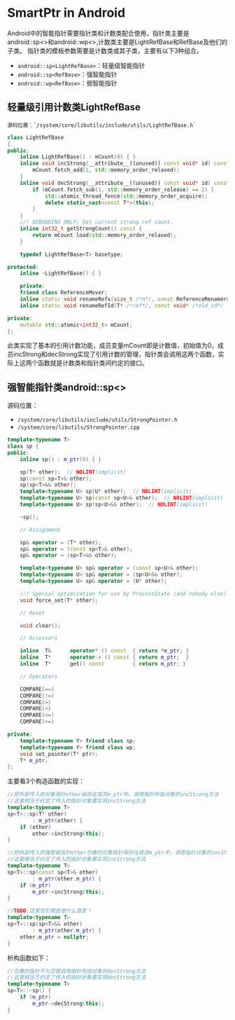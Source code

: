 # SmartPtr in Android
Android中的智能指针需要指针类和计数类配合使用，指针类主要是android::sp<>和android::wp<>,计数类主要是LightRefBase和RefBase及他们的子类。
指针类的模板参数需要是计数类或其子类，主要有以下3种组合。

- `android::sp<LightRefBase>`：轻量级智能指针
- `android::sp<RefBase>`：强智能指针
- `android::wp<RefBase>`：弱智能指针

## 轻量级引用计数类LightRefBase
	源码位置：`/system/core/libutils/include/utils/LightRefBase.h`

```cpp
class LightRefBase
{
public:
	inline LightRefBase() : mCount(0) { }
	inline void incStrong(__attribute__((unused)) const void* id) const {
		mCount.fetch_add(1, std::memory_order_relaxed);
	}
	inline void decStrong(__attribute__((unused)) const void* id) const {
		if (mCount.fetch_sub(1, std::memory_order_release) == 1) {
			std::atomic_thread_fence(std::memory_order_acquire);
			delete static_cast<const T*>(this);
		}
	}
	//! DEBUGGING ONLY: Get current strong ref count.
	inline int32_t getStrongCount() const {
		return mCount.load(std::memory_order_relaxed);
	}

	typedef LightRefBase<T> basetype;

protected:
	inline ~LightRefBase() { }

	private:
	friend class ReferenceMover;
	inline static void renameRefs(size_t /*n*/, const ReferenceRenamer& /*renamer*/) { }
	inline static void renameRefId(T* /*ref*/, const void* /*old_id*/ , const void* /*new_id*/) { }

private:
	mutable std::atomic<int32_t> mCount;
};
```
此类实现了基本的引用计数功能，成员变量mCount即是计数值，初始值为0，成员incStrong和decStrong实现了引用计数的管理，指针类会调用这两个函数，实际上这两个函数就是计数类和指针类间约定的接口。

## 强智能指针类android::sp<>
源码位置：

- `/system/core/libutils/include/utils/StrongPointer.h`
- `/system/core/libutils/StrongPointer.cpp`

```cpp
template<typename T>
class sp {
public:
    inline sp() : m_ptr(0) { }

    sp(T* other);  // NOLINT(implicit)
    sp(const sp<T>& other);
    sp(sp<T>&& other);
    template<typename U> sp(U* other);  // NOLINT(implicit)
    template<typename U> sp(const sp<U>& other);  // NOLINT(implicit)
    template<typename U> sp(sp<U>&& other);  // NOLINT(implicit)

    ~sp();

    // Assignment

    sp& operator = (T* other);
    sp& operator = (const sp<T>& other);
    sp& operator = (sp<T>&& other);

    template<typename U> sp& operator = (const sp<U>& other);
    template<typename U> sp& operator = (sp<U>&& other);
    template<typename U> sp& operator = (U* other);

    //! Special optimization for use by ProcessState (and nobody else).
    void force_set(T* other);

    // Reset

    void clear();

    // Accessors

    inline  T&      operator* () const  { return *m_ptr; }
    inline  T*      operator-> () const { return m_ptr;  }
    inline  T*      get() const         { return m_ptr; }

    // Operators

    COMPARE(==)
    COMPARE(!=)
    COMPARE(>)
    COMPARE(<)
    COMPARE(<=)
    COMPARE(>=)

private:    
    template<typename Y> friend class sp;
    template<typename Y> friend class wp;
    void set_pointer(T* ptr);
    T* m_ptr;
};
```
主要看3个构造函数的实现：
```cpp
//把外部传入的对象指针other保存在成员m_ptr中，调用指针所指对象的incStrong方法
//这里相当于约定了传入的指针对象要实现incStrong方法
template<typename T>
sp<T>::sp(T* other)
        : m_ptr(other) {
    if (other)
        other->incStrong(this);
}

//把外部传入的强智能指针other包裹的对象指针保存在成员m_ptr中，调用指针对象的incStrong方法
//这里相当于约定了传入的指针对象要实现incStrong方法
template<typename T>
sp<T>::sp(const sp<T>& other)
        : m_ptr(other.m_ptr) {
    if (m_ptr)
        m_ptr->incStrong(this);
}

//TODO:这里双引用是是什么意思？
template<typename T>
sp<T>::sp(sp<T>&& other)
        : m_ptr(other.m_ptr) {
    other.m_ptr = nullptr;
}
```
析构函数如下：
```cpp
//包裹的指针不为空就调用指针所指对象的decStrong方法
//这里相当于约定了传入的指针对象要实现decStrong方法
template<typename T>
sp<T>::~sp() {
    if (m_ptr)
        m_ptr->decStrong(this);
}
```
